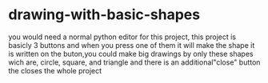 # drawing-with-basic-shapes
you would need a normal python editor for this project, this project is basicly 3 buttons and when you press one of them it will make the shape it is written on the buton,you could make big drawings by only these shapes wich are, circle, square, and triangle and there is an additional"close" button the closes the whole project

